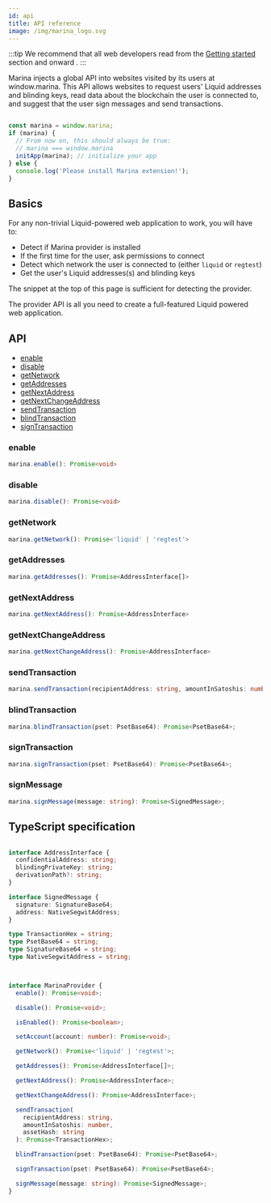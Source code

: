 ```yaml
---
id: api
title: API reference
image: /img/marina_logo.svg
---
```


:::tip
We recommend that all web developers read from the [Getting started](getting-started) section and onward .
:::

Marina injects a global API into websites visited by its users at window.marina. This API allows websites to request users' Liquid addresses and blinding keys, read data about the blockchain the user is connected to, and suggest that the user sign messages and send transactions.


```javascript

const marina = window.marina;
if (marina) {
  // From now on, this should always be true:
  // marina === window.marina
  initApp(marina); // initialize your app
} else {
  console.log('Please install Marina extension!');
}

```

## Basics

For any non-trivial Liquid-powered web application to work, you will have to:

* Detect if Marina provider is installed
* If the first time for the user, ask permissions to connect 
* Detect which network the user is connected to (either `liquid` or `regtest`)
* Get the user's Liquid addresses(s) and blinding keys

The snippet at the top of this page is sufficient for detecting the provider.

The provider API is all you need to create a full-featured Liquid powered web application.



## API


* [enable](#enable)
* [disable](#disable)
* [getNetwork](#getnetwork)
* [getAddresses](#getaddresses)
* [getNextAddress](#getnextaddress)
* [getNextChangeAddress](#getnextchangeaddress)
* [sendTransaction](#sendtransaction)
* [blindTransaction](#blindtransaction)
* [signTransaction](#signtransaction)


### enable

```typescript
marina.enable(): Promise<void>
```

### disable

```typescript
marina.disable(): Promise<void>
```
### getNetwork

```typescript
marina.getNetwork(): Promise<'liquid' | 'regtest'>
```

### getAddresses

```typescript
marina.getAddresses(): Promise<AddressInterface[]>
```

### getNextAddress

```typescript
marina.getNextAddress(): Promise<AddressInterface>
```

### getNextChangeAddress


```typescript
marina.getNextChangeAddress(): Promise<AddressInterface>
```

### sendTransaction

```typescript
marina.sendTransaction(recipientAddress: string, amountInSatoshis: number, assetHash: string ): Promise<TransactionHex>
```

### blindTransaction

```typescript 
marina.blindTransaction(pset: PsetBase64): Promise<PsetBase64>;
```

### signTransaction

```typescript 
marina.signTransaction(pset: PsetBase64): Promise<PsetBase64>;
```

### signMessage

```typescript
marina.signMessage(message: string): Promise<SignedMessage>;
```

## TypeScript specification

```typescript

interface AddressInterface {
  confidentialAddress: string;
  blindingPrivateKey: string;
  derivationPath?: string;
}

interface SignedMessage {
  signature: SignatureBase64;
  address: NativeSegwitAddress;
}

type TransactionHex = string;
type PsetBase64 = string;
type SignatureBase64 = string;
type NativeSegwitAddress = string;



interface MarinaProvider {
  enable(): Promise<void>;

  disable(): Promise<void>;

  isEnabled(): Promise<boolean>;

  setAccount(account: number): Promise<void>;

  getNetwork(): Promise<'liquid' | 'regtest'>;

  getAddresses(): Promise<AddressInterface[]>;

  getNextAddress(): Promise<AddressInterface>;

  getNextChangeAddress(): Promise<AddressInterface>;

  sendTransaction(
    recipientAddress: string,
    amountInSatoshis: number,
    assetHash: string
  ): Promise<TransactionHex>;

  blindTransaction(pset: PsetBase64): Promise<PsetBase64>;

  signTransaction(pset: PsetBase64): Promise<PsetBase64>;

  signMessage(message: string): Promise<SignedMessage>;
}

```
